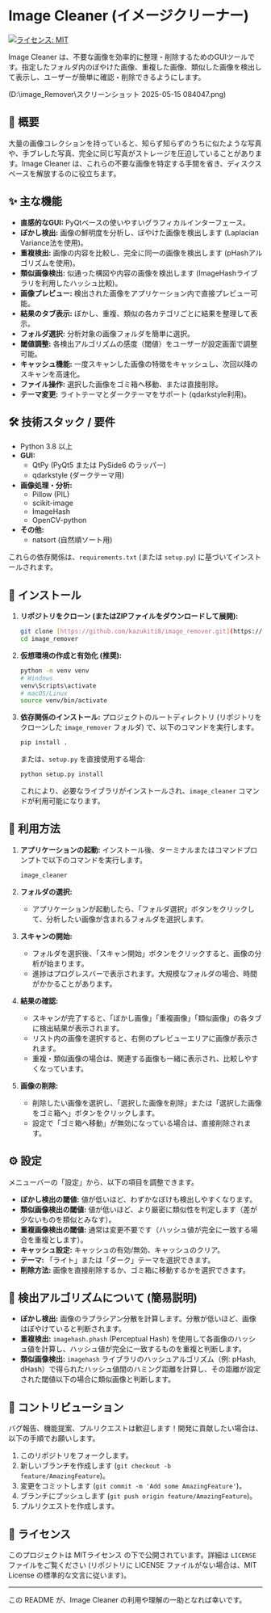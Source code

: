 # Image Cleaner (イメージクリーナー)

[![ライセンス: MIT](https://img.shields.io/badge/License-MIT-yellow.svg)](https://opensource.org/licenses/MIT)

Image Cleaner は、不要な画像を効率的に整理・削除するためのGUIツールです。指定したフォルダ内のぼやけた画像、重複した画像、類似した画像を検出して表示し、ユーザーが簡単に確認・削除できるようにします。

(D:\image_Remover\スクリーンショット 2025-05-15 084047.png)

## 📝 概要

大量の画像コレクションを持っていると、知らず知らずのうちに似たような写真や、手ブレした写真、完全に同じ写真がストレージを圧迫していることがあります。Image Cleaner は、これらの不要な画像を特定する手間を省き、ディスクスペースを解放するのに役立ちます。

## ✨ 主な機能

* **直感的なGUI:** PyQtベースの使いやすいグラフィカルインターフェース。
* **ぼかし検出:** 画像の鮮明度を分析し、ぼやけた画像を検出します (Laplacian Variance法を使用)。
* **重複検出:** 画像の内容を比較し、完全に同一の画像を検出します (pHashアルゴリズムを使用)。
* **類似画像検出:** 似通った構図や内容の画像を検出します (ImageHashライブラリを利用したハッシュ比較)。
* **画像プレビュー:** 検出された画像をアプリケーション内で直接プレビュー可能。
* **結果のタブ表示:** ぼかし、重複、類似の各カテゴリごとに結果を整理して表示。
* **フォルダ選択:** 分析対象の画像フォルダを簡単に選択。
* **閾値調整:** 各検出アルゴリズムの感度（閾値）をユーザーが設定画面で調整可能。
* **キャッシュ機能:** 一度スキャンした画像の特徴をキャッシュし、次回以降のスキャンを高速化。
* **ファイル操作:** 選択した画像をゴミ箱へ移動、または直接削除。
* **テーマ変更:** ライトテーマとダークテーマをサポート (qdarkstyle利用)。

## 🛠️ 技術スタック / 要件

* Python 3.8 以上
* **GUI:**
    * QtPy (PyQt5 または PySide6 のラッパー)
    * qdarkstyle (ダークテーマ用)
* **画像処理・分析:**
    * Pillow (PIL)
    * scikit-image
    * ImageHash
    * OpenCV-python
* **その他:**
    * natsort (自然順ソート用)

これらの依存関係は、`requirements.txt` (または `setup.py`) に基づいてインストールされます。

## 🚀 インストール

1.  **リポジトリをクローン (またはZIPファイルをダウンロードして展開):**
    ```bash
    git clone [https://github.com/kazukiti8/image_remover.git](https://github.com/kazukiti8/image_remover.git)
    cd image_remover
    ```

2.  **仮想環境の作成と有効化 (推奨):**
    ```bash
    python -m venv venv
    # Windows
    venv\Scripts\activate
    # macOS/Linux
    source venv/bin/activate
    ```

3.  **依存関係のインストール:**
    プロジェクトのルートディレクトリ (リポジトリをクローンした `image_remover` フォルダ) で、以下のコマンドを実行します。
    ```bash
    pip install .
    ```
    または、`setup.py` を直接使用する場合:
    ```bash
    python setup.py install
    ```
    これにより、必要なライブラリがインストールされ、`image_cleaner` コマンドが利用可能になります。

## 🏃 利用方法

1.  **アプリケーションの起動:**
    インストール後、ターミナルまたはコマンドプロンプトで以下のコマンドを実行します。
    ```bash
    image_cleaner
    ```

2.  **フォルダの選択:**
    * アプリケーションが起動したら、「フォルダ選択」ボタンをクリックして、分析したい画像が含まれるフォルダを選択します。

3.  **スキャンの開始:**
    * フォルダを選択後、「スキャン開始」ボタンをクリックすると、画像の分析が始まります。
    * 進捗はプログレスバーで表示されます。大規模なフォルダの場合、時間がかかることがあります。

4.  **結果の確認:**
    * スキャンが完了すると、「ぼかし画像」「重複画像」「類似画像」の各タブに検出結果が表示されます。
    * リスト内の画像を選択すると、右側のプレビューエリアに画像が表示されます。
    * 重複・類似画像の場合は、関連する画像も一緒に表示され、比較しやすくなっています。

5.  **画像の削除:**
    * 削除したい画像を選択し、「選択した画像を削除」または「選択した画像をゴミ箱へ」ボタンをクリックします。
    * 設定で「ゴミ箱へ移動」が無効になっている場合は、直接削除されます。

## ⚙️ 設定

メニューバーの「設定」から、以下の項目を調整できます。

* **ぼかし検出の閾値:** 値が低いほど、わずかなぼけも検出しやすくなります。
* **類似画像検出の閾値:** 値が低いほど、より厳密に類似性を判定します（差が少ないものを類似とみなす）。
* **重複画像検出の閾値:** 通常は変更不要です（ハッシュ値が完全に一致する場合を重複とします）。
* **キャッシュ設定:** キャッシュの有効/無効、キャッシュのクリア。
* **テーマ:** 「ライト」または「ダーク」テーマを選択できます。
* **削除方法:** 画像を直接削除するか、ゴミ箱に移動するかを選択できます。

## 🔬 検出アルゴリズムについて (簡易説明)

* **ぼかし検出:** 画像のラプラシアン分散を計算します。分散が低いほど、画像はぼやけていると判断されます。
* **重複検出:** `imagehash.phash` (Perceptual Hash) を使用して各画像のハッシュ値を計算し、ハッシュ値が完全に一致するものを重複と判断します。
* **類似画像検出:** `imagehash` ライブラリのハッシュアルゴリズム（例: pHash, dHash）で得られたハッシュ値間のハミング距離を計算し、その距離が設定された閾値以下の場合に類似画像と判断します。

## 🤝 コントリビューション

バグ報告、機能提案、プルリクエストは歓迎します！開発に貢献したい場合は、以下の手順でお願いします。

1.  このリポジトリをフォークします。
2.  新しいブランチを作成します (`git checkout -b feature/AmazingFeature`)。
3.  変更をコミットします (`git commit -m 'Add some AmazingFeature'`)。
4.  ブランチにプッシュします (`git push origin feature/AmazingFeature`)。
5.  プルリクエストを作成します。

## 📜 ライセンス

このプロジェクトは MITライセンス の下で公開されています。詳細は `LICENSE` ファイルをご覧ください (リポジトリに LICENSE ファイルがない場合は、MIT License の標準的な文言に従います)。

---

この README が、Image Cleaner の利用や理解の一助となれば幸いです。
